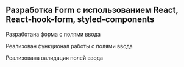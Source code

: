 <h2>Разработка Form с использованием React, React-hook-form, styled-components</h2>

<p>Разработана форма с полями ввода</p>

<p>Реализован функционал работы с полями ввода</p>

<p>Реализована валидация полей ввода</p>
